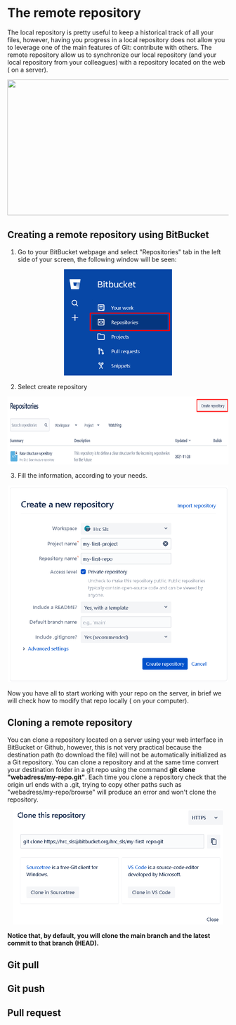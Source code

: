 # The remote repository

The local repository is pretty useful to keep a historical track of all your files, however, having you progress in a local repository does not allow you to leverage
one of the main features of Git: contribute with others.
The remote repository allow us to synchronize our local repository (and your local repository from your colleagues) with a repository located on the web ( on a server).



<p align="center">
<img src="https://github.com/horaciosolis1991/Git-class-material/blob/main/res/Version-control-workflow.png" width="614" height="309">
</p>


## Creating a remote repository using BitBucket

1) Go to your BitBucket webpage and select "Repositories" tab in the left side of your screen, the following window will be seen:

<p align="center">
<img src="https://github.com/horaciosolis1991/Git-class-material/blob/main/res/create-repo1.png" width="246" height="242">
</p>

2) Select create repository

<p align="center">
<img src="https://github.com/horaciosolis1991/Git-class-material/blob/main/res/create-repo2.png" width="852" height="154">
</p>


3) Fill the information, according to your needs.


<p align="center">
<img src="https://github.com/horaciosolis1991/Git-class-material/blob/main/res/create-repo3.png" width="502" height="448">
</p>


Now you have all to start working with your repo on the server, in brief we will check how to modify that repo locally ( on your computer).

## Cloning a remote repository

You can  clone a repository located on a server using your web interface in BitBucket or Github, however, this is not very practical because the destination path (to
download the file) will not be automatically initialized as a Git repository.
You can clone a repository and at the same time convert your destination folder in a git repo using the command **git clone "webadress/my-repo.git"**. Each time you 
clone a repository check that the origin url ends with a .git, trying to copy other paths such as "webadress/my-repo/browse" will produce an error and won't clone the
repository.




<p align="center">
<img src="https://github.com/horaciosolis1991/Git-class-material/blob/main/res/clone-bitbucket-repo.png" width="477" height="262">
</p>





**Notice that, by default, you will clone the main branch and the latest commit to that branch (HEAD).**


## Git pull


## Git push



## Pull request